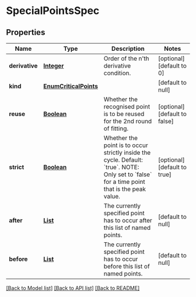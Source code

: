 # SpecialPointsSpec
## Properties

Name | Type | Description | Notes
------------ | ------------- | ------------- | -------------
**derivative** | [**Integer**](integer.md) | Order of the n&#39;th derivative condition. | [optional] [default to 0]
**kind** | [**EnumCriticalPoints**](EnumCriticalPoints.md) |  | [default to null]
**reuse** | [**Boolean**](boolean.md) | Whether the recognised point is to be reused for the 2nd round of fitting. | [optional] [default to false]
**strict** | [**Boolean**](boolean.md) | Whether the point is to occur strictly inside the cycle.  Default: &#x60;true&#x60;.  NOTE: Only set to &#x60;false&#x60; for a time point that is the peak value. | [optional] [default to true]
**after** | [**List**](string.md) | The currently specified point has to occur after this list of named points. | [default to null]
**before** | [**List**](string.md) | The currently specified point has to occur before this list of named points. | [default to null]

[[Back to Model list]](../README.md#documentation-for-models) [[Back to API list]](../README.md#documentation-for-api-endpoints) [[Back to README]](../README.md)

